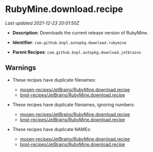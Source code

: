 # RubyMine.download.recipe

_Last updated 2021-12-23 20:01:50Z_

- **Description**: Downloads the current release version of RubyMine.

- **Identifier**: `com.github.bnpl.autopkg.download.rubymine`

- **Parent Recipes**: `com.github.bnpl.autopkg.download.jetbrains`


## Warnings

- These recipes have duplicate filenames:
    - [mosen-recipes/JetBrains/RubyMine.download.recipe](/autopkg-dupe-tracker/mosen-recipes/JetBrains/RubyMine.download.recipe)
    - [bnpl-recipes/JetBrains/RubyMine.download.recipe](/autopkg-dupe-tracker/bnpl-recipes/JetBrains/RubyMine.download.recipe)

- These recipes have duplicate filenames, ignoring numbers:
    - [mosen-recipes/JetBrains/RubyMine.download.recipe](/autopkg-dupe-tracker/mosen-recipes/JetBrains/RubyMine.download.recipe)
    - [bnpl-recipes/JetBrains/RubyMine.download.recipe](/autopkg-dupe-tracker/bnpl-recipes/JetBrains/RubyMine.download.recipe)

- These recipes have duplicate NAMEs:
    - [mosen-recipes/JetBrains/RubyMine.download.recipe](/autopkg-dupe-tracker/mosen-recipes/JetBrains/RubyMine.download.recipe)
    - [bnpl-recipes/JetBrains/RubyMine.download.recipe](/autopkg-dupe-tracker/bnpl-recipes/JetBrains/RubyMine.download.recipe)